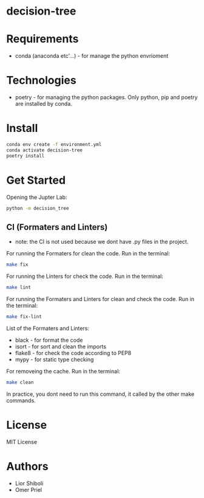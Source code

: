 # decision-tree

# Requirements

* conda (anaconda etc'...) - for manage the python envrioment

# Technologies

* poetry - for managing the python packages. Only python, pip and poetry are installed by conda.

# Install

```bash
conda env create -f environment.yml
conda activate decision-tree
poetry install
```

# Get Started

Opening the Jupter Lab:

```bash
python -m decision_tree
```

## CI (Formaters and Linters)

* note: the CI is not used because we dont have .py files in the project.

For running the Formaters for clean the code. Run in the terminal:

```bash
make fix
```

For running the Linters for check the code. Run in the terminal:

```bash
make lint
```

For running the Formaters and Linters for clean and check the code. Run in the terminal:

```bash
make fix-lint
```

List of the Formaters and Linters:

* black - for format the code
* isort - for sort and clean the imports
* flake8 - for check the code according to PEP8
* mypy - for static type checking


For removeing the cache. Run in the terminal:

```bash
make clean
```

In practice, you dont need to run this command, it called by the other make commands.

# License

MIT License

# Authors

* Lior Shiboli
* Omer Priel
